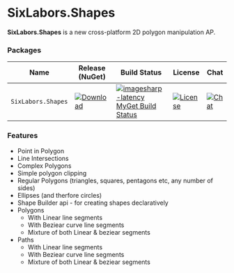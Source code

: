 # SixLabors.Shapes

**SixLabors.Shapes** is a new cross-platform 2D polygon manipulation AP.

### Packages

|         Name       | Release (NuGet) | Build Status | License | Chat |
|--------------------|-----------------|--------------|---------|------|
| `SixLabors.Shapes` | [![Download](https://img.shields.io/myget/imagesharp-latency/v/SixLabors.Shapes.svg)](https://www.myget.org/F/imagesharp-latency/api/v2/package/SixLabors.Shapes/1.0.1) | [![imagesharp-latency MyGet Build Status](https://www.myget.org/BuildSource/Badge/imagesharp-latency?identifier=6111e932-50e2-4d5e-b34c-61e00b706404)](https://www.myget.org/) | [![License](https://img.shields.io/badge/license-Apache%202-blue.svg)](https://raw.githubusercontent.com/Latency/ImageSharp.Shapes/master/LICENSE) | [![Chat](https://camo.githubusercontent.com/da2edb525cde1455a622c58c0effc3a90b9a181c/68747470733a2f2f6261646765732e6769747465722e696d2f4a6f696e253230436861742e737667)](https://gitter.im/ImageSharp/General?utm_source=badge&amp;utm_medium=badge&amp;utm_campaign=pr-badge&amp;utm_content=badge) |

### Features

- Point in Polygon
- Line Intersections
- Complex Polygons
- Simple polygon clipping
- Regular Polygons (triangles, squares, pentagons etc, any number of sides)
- Ellipses (and therfore circles)
- Shape Builder api - for creating shapes declaratively 
- Polygons
   - With Linear line segments
   - With Beziear curve line segments
   - Mixture of both Linear & beziear segments
- Paths
   - With Linear line segments
   - With Beziear curve line segments
   - Mixture of both Linear & beziear segments